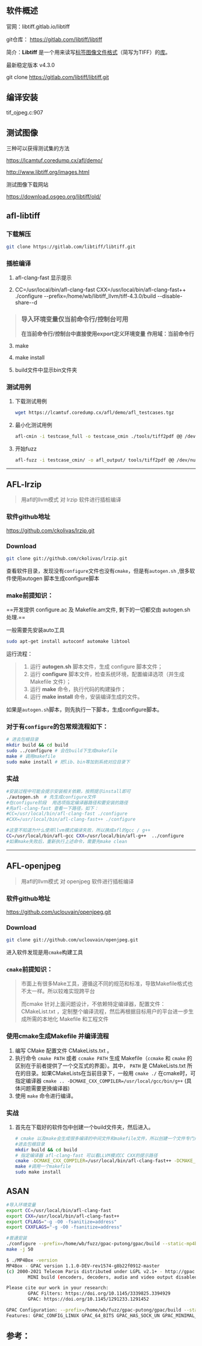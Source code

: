 

## 软件概述

官网：libtiff.gitlab.io/libtiff

git仓库： https://gitlab.com/libtiff/libtiff

简介：**Libtiff** 是一个用来读写[标签图像文件格式](https://zh.wikipedia.org/wiki/标签图像文件格式)（简写为TIFF）的[库](https://zh.wikipedia.org/wiki/库)。

最新稳定版本	v4.3.0

git clone https://gitlab.com/libtiff/libtiff.git



## 编译安装

tif_ojpeg.c:907

## 测试图像

三种可以获得测试集的方法

https://lcamtuf.coredump.cx/afl/demo/

http://www.libtiff.org/images.html  

测试图像下载网站

https://download.osgeo.org/libtiff/old/





## afl-libtiff



###  下载解压

``` sh
git clone https://gitlab.com/libtiff/libtiff.git
```

### 插桩编译

1. afl-clang-fast 显示提示

2.  CC=/usr/local/bin/afl-clang-fast CXX=/usr/local/bin/afl-clang-fast++  ./configure --prefix=/home/wb/libtiff_llvm/tiff-4.3.0/build --disable-share--d

   > ### 导入环境变量仅当前命令行/控制台可用
   >
   > **在当前命令行/控制台中直接使用export定义环境变量** **作用域：当前命令行**

3. make

4. make install

5. build文件中显示bin文件夹

### 测试用例

1. 下载测试用例

   ``` sh
   wget https://lcamtuf.coredump.cx/afl/demo/afl_testcases.tgz
   ```

   

2. 最小化测试用例

   ``` sh
   afl-cmin -i testcase_full -o testcase_cmin ./tools/tiff2pdf @@ /dev/null
   
   ```

3. 开始fuzz

   ``` sh
   afl-fuzz -i testcase_cmin/ -o afl_output/ tools/tiff2pdf @@ /dev/null
   ```
   




------

## AFL-lrzip

>  用afl的llvm模式 对 lrzip 软件进行插桩编译 

### 软件github地址

https://github.com/ckolivas/lrzip.git

### Download

```sh
git clone git://github.com/ckolivas/lrzip.git
```

查看软件目录，发现没有`configure`文件也没有`cmake`，但是有`autogen.sh`  ,很多软件使用autogen 脚本生成configure脚本

### make前提知识：

==开发提供 configure.ac 及 Makefile.am文件, 剩下的一切都交由 autogen.sh 处理.==

一般需要先安装auto工具

``` sh
sudo apt-get install autoconf automake libtool 
```

运行流程：

> 1. 运行 **autogen.sh** 脚本文件，生成 configure 脚本文件；
> 2. 运行 **configure** 脚本文件，检查系统环境，配置编译选项（并生成 Makefile 文件）；
> 3. 运行 **make** 命令，执行代码的构建操作；
> 4. 运行 **make install** 命令，安装编译生成的文件。

如果是`autogen.sh`脚本，则先执行一下脚本，生成configure脚本。

### 对于有`configure`的包常规流程如下：

``` sh
# 进去包根目录
mkdir build && cd build
sudo ../configure # 会在build下生成makefile
make # 调用makefile
sudo make install # 把lib、bin等加到系统对应目录下
```



### 实战

``` sh
#安装过程中可能会提示安装相关依赖，按照提示install即可
./autogen.sh  # 先生成configure文件
#在configure阶段  用选项指定编译器路径和要安装的路径
#先afl-clang-fast 查看一下路径，如下：
#CC=/usr/local/bin/afl-clang-fast ./configure
#CXX=/usr/local/bin/afl-clang-fast++ ./configure

#这里不知道为什么使用llvm模式编译失败，所以换成afl的gcc / g++
CC=/usr/local/bin/afl-gcc CXX=/usr/local/bin/afl-g++  ../configure
#如果make失败后，重新执行上述命令，需要先make clean
```



------



## AFL-openjpeg

> 用afl的llvm模式 对 openjpeg 软件进行插桩编译 

### 软件github地址

https://github.com/uclouvain/openjpeg.git

### Download

``` sh
git clone git://github.com/uclouvain/openjpeg.git
```

 进入软件发现是用`cmake`构建工具

### `cmake`前提知识：

> 市面上有很多Make工具，遵循这不同的规范和标准，导致Makefile格式也不太一样。所以较难实现跨平台
>
> 而cmake 针对上面问题设计，不依赖特定编译器，配置文件：CMakeList.txt ，定制整个编译流程，然后再根据目标用户的平台进一步生成所需的本地化 Makefile 和工程文件

### 使用cmake生成Makefile 并编译流程

1. 编写 CMake 配置文件 CMakeLists.txt 。
2. 执行命令 `cmake PATH` 或者 `ccmake PATH` 生成 Makefile（`ccmake` 和 `cmake` 的区别在于前者提供了一个交互式的界面）。其中， `PATH` 是 CMakeLists.txt 所在的目录。如果CMakeLists在当前目录下，一般用   `cmake ./`    在cmake时，可指定编译器 `cmake .. -DCMAKE_CXX_COMPILER=/usr/local/gcc/bin/g++`  (具体问题需要更换编译器)
3. 使用 `make` 命令进行编译。

### 实战

1. 首先在下载好的软件包中创建一个build文件夹，然后进入。

   ``` sh
   # cmake 以及make会生成很多编译的中间文件和makefile文件，所以创建一个文件专门用来编译
   #进去包根目录
   mkdir build && cd build
   # 指定编译器 afl-clang-fast 可以看LLVM模式CC CXX的提示路径
   cmake -DCMAKE_CXX_COMPILER=/usr/local/bin/afl-clang-fast++ -DCMAKE_C_COMPILER=/usr/local/bin/afl-clang-fast ../
   make #调用一个makefile
   sudo make install
   ```

   



## ASAN

``` sh
#导入环境变量
export CC=/usr/local/bin/afl-clang-fast
export CXX=/usr/local/bin/afl-clang-fast++
export CFLAGS="-g -O0 -fsanitize=address"
export CXXFLAGS="-g -O0 -fsanitize=address"
```



``` sh
#普通安装
./configure --prefix=/home/wb/fuzz/gpac-putong/gpac/build --static-mp4box  
make -j 50

```

``` sh
$ ./MP4Box -version                                                                                                    
MP4Box - GPAC version 1.1.0-DEV-rev1574-g8b22f0912-master
(c) 2000-2021 Telecom Paris distributed under LGPL v2.1+ - http://gpac.io
        MINI build (encoders, decoders, audio and video output disabled)

Please cite our work in your research:
        GPAC Filters: https://doi.org/10.1145/3339825.3394929
        GPAC: https://doi.org/10.1145/1291233.1291452

GPAC Configuration: --prefix=/home/wb/fuzz/gpac-putong/gpac/build --static-mp4box
Features: GPAC_CONFIG_LINUX GPAC_64_BITS GPAC_HAS_SOCK_UN GPAC_MINIMAL_ODF GPAC_HAS_QJS GPAC_HAS_FREETYPE GPAC_HAS_JPEG GPAC_HAS_PNG  GPAC_DISABLE_3D 
```



[](https://github.com/xiao-benben/xiao-benben.github.io/blob/master/pocs/poc1.zip)



## 参考：

[1]: https://zhuanlan.zhihu.com/p/92318861	"多种编译安装方式"
[2]: https://www.giantbranch.cn/2020/08/25/%E4%BD%BF%E7%94%A8afl%E6%9D%A5fuzz%20libtiff/	"fuzz教程"

[3]: https://www.hahack.com/codes/cmake/	"CMake入门实战"

